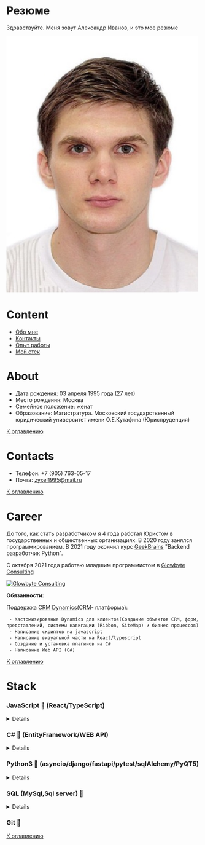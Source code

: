 # Резюме
Здравствуйте. Меня зовут Александр Иванов, и это мое резюме

<p>
<img src="images/Photo.jpg" alt="MyPhoto" width="500"/>
</p>

# Content
- [Обо мне](#about)
- [Контакты](#contacts)
- [Опыт работы](#career)
- [Мой стек](#stack)

# About
- Дата рождения: 03 апреля 1995 года (27 лет)
- Место рождения: Москва
- Семейное положение: женат
- Образование: Магистратура. Московский государственный юридический университет имени О.Е.Кутафина (Юриспруденция)  

[К оглавлению](#content)

# Contacts
- Телефон: +7 (905) 763-05-17
- Почта: zyxel1995@mail.ru

[К оглавлению](#content)

# Career
До того, как стать разработчиком я 4 года работал Юристом в государственных и общественных организациях.
В 2020 году занялся программированием. В 2021 году окончил курс <a href=https://gb.ru/>GeekBrains</a> "Backend разработчик Python".

С октября 2021 года работаю младшим программистом в <a href=https://glowbyteconsulting.com/>Glowbyte Consulting</a>

<a href=https://glowbyteconsulting.com/><img alt="Glowbyte Consulting" src="https://static.tildacdn.com/tild3434-6162-4530-b630-353866343839/GlowByte_Logo.png" width=150 height=100>
</a>
<div><b>Обязанности:</b></div>
<p>Поддержка <a href=https://dynamics.microsoft.com/ru-ru/>CRM Dynamics</a>(CRM- платформа):</p>
<p>

     - Кастомизирование Dynamics для клиентов(Создание объектов CRM, форм, представлений, системы навигации (Ribbon, SiteMap) и бизнес процессов)
     - Написание скриптов на javascript
     - Написание визуальной части на React/typescript 
     - Создание и установка плагинов на C#
     - Написание Web API (C#)
</p>

[К оглавлению](#content)

# Stack

<h3>JavaScript 🚸 (React/TypeScript)</h3>

<details>
<p>

     - Базовые понятия и функции (call, bind, apply, generator, async/await, 
     Promise, callback, map, filter, reduce, closure, IEEF)
     - React (DOM дерево, Virtual DOM, Компоненты и их жизненные циклы, Redux-saga)
     - Fetch и XmlHttpRequest
</p>
</details>

<h3>С# 🚀 (EntityFramework/WEB API)</h3>

<details>
<p>

     - Базовые знания (Типы данных, Типы по значению и по ссылке, Стек и куча, 
     Сборщик мусора, Generic и ограничения навешиваемые на них, 
     Анонимные типы, Интерфейсы и абстрактные классы, Делегаты, 
     Перегрузка операторов, Индексаторы и свойства)
     - ООП и его принципы
     - Принципы SOLID
     - Web API
     - Depency Injection (AddTrancient,AddScopes, AddSingleton),
     - Entity Framework, 
     - Многопоточность (NetSemaphor, Mutex, AutoResetEvent)

</p>
</details>

<h3>Python3 🐍 (asyncio/django/fastapi/pytest/sqlAlchemy/PyQT5)</h3>
   
<details>
<p>

      - Алгоритмы и структуры данных на Python
      - ООП и его принципы
      - Django Framework    
      - Клиент-серверные приложения на Python (Сети, сокеты, логирование)
      - PyQT5
      - Архитектура и шаблоны проектирования на Python


</p>
</details>

<h3>SQL (MySql,Sql server) 🐘</h3>

<details>
<p>

      - Join’ы
      - оператор select;
      - индексы, их типы и физическая реализация
      - представления
      - триггеры
      - функции и процедуры
      - партицирование
      - case
      - аналитические функции
      - Нормальные формы
      - Схемы "Снежинка" и "Звезда";
      - Транзакции и ACID



</p>
</details>

<h3>Git 🌳</h3>
    
[К оглавлению](#content)